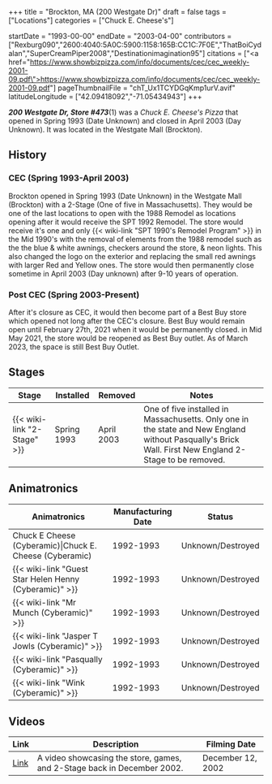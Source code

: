 +++
title = "Brockton, MA (200 Westgate Dr)"
draft = false
tags = ["Locations"]
categories = ["Chuck E. Cheese's"]


startDate = "1993-00-00"
endDate = "2003-04-00"
contributors = ["Rexburg090","2600:4040:5A0C:5900:1158:165B:CC1C:7F0E","ThatBoiCydalan","SuperCreamPiper2008","Destinationimagination95"]
citations = ["<a href=\"https://www.showbizpizza.com/info/documents/cec/cec_weekly-2001-09.pdf\">https://www.showbizpizza.com/info/documents/cec/cec_weekly-2001-09.pdf</a>"]
pageThumbnailFile = "chT_Ux1TCYDGqKmp1urV.avif"
latitudeLongitude = ["42.09418092","-71.05434943"]
+++

***200 Westgate Dr, Store #473***(1) was a *Chuck E. Cheese's Pizza* that opened in Spring 1993 (Date Unknown) and closed in April 2003 (Day Unknown). It was located in the Westgate Mall (Brockton).

## History

### CEC (Spring 1993-April 2003)

Brockton opened in Spring 1993 (Date Unknown) in the Westgate Mall (Brockton) with a 2-Stage (One of five in Massachusetts). They would be one of the last locations to open with the 1988 Remodel as locations opening after it would receive the SPT 1992 Remodel. The store would receive it's one and only {{< wiki-link "SPT 1990's Remodel Program" >}} in the Mid 1990's with the removal of elements from the 1988 remodel such as the the blue &amp; white awnings, checkers around the store, &amp; neon lights. This also changed the logo on the exterior and replacing the small red awnings with larger Red and Yellow ones. The store would then permanently close sometime in April 2003 (Day unknown) after 9-10 years of operation.

### Post CEC (Spring 2003-Present)

After it's closure as CEC, it would then become part of a Best Buy store which opened not long after the CEC's closure. Best Buy would remain open until February 27th, 2021 when it would be permanently closed. in Mid May 2021, the store would be reopened as Best Buy outlet. As of March 2023, the space is still Best Buy Outlet.

## Stages

| Stage                             | Installed   | Removed    | Notes                                                                                                                                                  |
|-----------------------------------|-------------|------------|--------------------------------------------------------------------------------------------------------------------------------------------------------|
| {{< wiki-link "2-Stage" >}} | Spring 1993 | April 2003 | One of five installed in Massachusetts. Only one in the state and New England without Pasqually's Brick Wall. First New England 2-Stage to be removed. |

## Animatronics

| Animatronics                                                 | Manufacturing Date | Status            |
|--------------------------------------------------------------|--------------------|-------------------|
| Chuck E Cheese (Cyberamic)\|Chuck E. Cheese (Cyberamic)      | 1992-1993          | Unknown/Destroyed |
| {{< wiki-link "Guest Star Helen Henny (Cyberamic)" >}} | 1992-1993          | Unknown/Destroyed |
| {{< wiki-link "Mr Munch (Cyberamic)" >}}               | 1992-1993          | Unknown/Destroyed |
| {{< wiki-link "Jasper T Jowls (Cyberamic)" >}}         | 1992-1993          | Unknown/Destroyed |
| {{< wiki-link "Pasqually (Cyberamic)" >}}              | 1992-1993          | Unknown/Destroyed |
| {{< wiki-link "Wink (Cyberamic)" >}}                   | 1992-1993          | Unknown/Destroyed |

## Videos

| Link                                 | Description                                                             | Filming Date      |
|--------------------------------------|-------------------------------------------------------------------------|-------------------|
| [Link](https://youtu.be/_ZcAWTwkCNk) | A video showcasing the store, games, and 2-Stage back in December 2002. | December 12, 2002 |